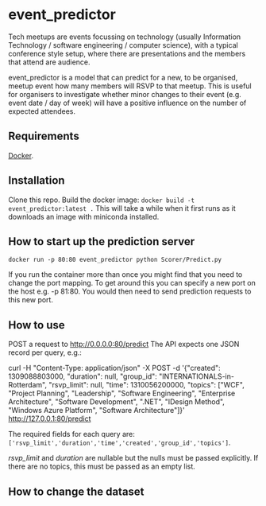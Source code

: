 # event_predictor
Tech meetups are events focussing on technology (usually Information Technology / software engineering / computer science), with a typical conference style setup, where there are presentations and the members that attend are audience. 

event_predictor is a model that can predict for a new, to be organised, meetup event how many members will RSVP to that meetup. This is useful for organisers to investigate whether minor changes to their event (e.g. event date / day of week) will have a positive influence on the number of expected attendees.

## Requirements
[Docker](https://docs.docker.com/engine/installation/).

## Installation
Clone this repo.
Build the docker image: `docker build -t event_predictor:latest .`
This will take a while when it first runs as it downloads an image with miniconda installed.

## How to start up the prediction server
`docker run -p 80:80 event_predictor python Scorer/Predict.py`

If you run the container more than once you might find that you need to change the port mapping. To get around this you can specify a new port on the host e.g. -p 81:80. You would then need to send prediction requests to this new port.

## How to use
POST a request to http://0.0.0.0:80/predict
The API expects one JSON record per query, e.g.:

curl -H "Content-Type: application/json" -X POST -d '{"created": 1309088803000, "duration": null, "group_id": "INTERNATIONALS-in-Rotterdam", "rsvp_limit": null,  "time": 1310056200000, "topics": ["WCF", "Project Planning", "Leadership", "Software Engineering",   "Enterprise Architecture", "Software Development", ".NET", "IDesign Method", "Windows Azure Platform", "Software Architecture"]}' http://127.0.0.1:80/predict

The required fields for each query are: `['rsvp_limit','duration','time','created','group_id','topics']`. 

*rsvp_limit* and *duration* are nullable but the nulls must be passed explicitly. If there are no topics, this must be passed as an empty list.

## How to change the dataset
